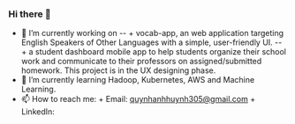 ### Hi there 👋

<!--
**htqanh305/htqanh305** is a ✨ _special_ ✨ repository because its `README.md` (this file) appears on your GitHub profile.
-->


- 🔭 I’m currently working on 
      -- + vocab-app, an web application targeting English Speakers of Other Languages with a simple, user-friendly UI.
      -- + a student dashboard mobile app to help students organize their school work and communicate to their professors on assigned/submitted homework. This project is in the UX designing phase. 
- 🌱 I’m currently learning Hadoop, Kubernetes, AWS and Machine Learning. 
- 📫 How to reach me: 
      + Email: quynhanhhuynh305@gmail.com
      + LinkedIn: 
